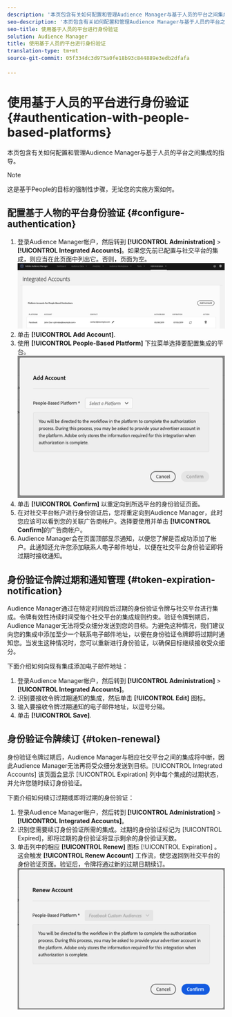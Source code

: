 ```yaml
---
description: '本页包含有关如何配置和管理Audience Manager与基于人员的平台之间集成的指导。 '
seo-description: '本页包含有关如何配置和管理Audience Manager与基于人员的平台之间集成的指导。 '
seo-title: 使用基于人员的平台进行身份验证
solution: Audience Manager
title: 使用基于人员的平台进行身份验证
translation-type: tm+mt
source-git-commit: 05f334dc3d975a0fe18b93c844889e3edb2dfafa

---
```



# 使用基于人员的平台进行身份验证 {#authentication-with-people-based-platforms}

本页包含有关如何配置和管理Audience Manager与基于人员的平台之间集成的指导。

>[!NOTE]
>这是基于People的目标的强制性步骤，无论您的实施方案如何。

## 配置基于人物的平台身份验证 {#configure-authentication}

1. 登录Audience Manager帐户，然后转到 **[!UICONTROL Administration]** &gt; **[!UICONTROL Integrated Accounts]**。如果您先前已配置与社交平台的集成，则应当在此页面中列出它。否则，页面为空。
   ![基于人员的集成](assets/pbd-config.png)
1. 单击 **[!UICONTROL Add Account]**.
1. 使用 **[!UICONTROL People-Based Platform]** 下拉菜单选择要配置集成的平台。
   ![基于人员的平台](assets/pbd-add.png)
1. 单击 **[!UICONTROL Confirm]** 以重定向到所选平台的身份验证页面。
1. 在对社交平台帐户进行身份验证后，您将重定向到Audience Manager，此时您应该可以看到您的关联广告商帐户。选择要使用并单击 **[!UICONTROL Confirm]**&#x200B;的广告商帐户。
1. Audience Manager会在页面顶部显示通知，以便您了解是否成功添加了帐户。此通知还允许您添加联系人电子邮件地址，以便在社交平台身份验证即将过期时接收通知。

## 身份验证令牌过期和通知管理 {#token-expiration-notification}

Audience Manager通过在特定时间段后过期的身份验证令牌与社交平台进行集成。令牌有效性持续时间受每个社交平台的集成规则约束。验证令牌到期后，Audience Manager无法将受众细分发送到您的目标。为避免这种情况，我们建议向您的集成中添加至少一个联系电子邮件地址，以便在身份验证令牌即将过期时通知您。当发生这种情况时，您可以重新进行身份验证，以确保目标继续接收受众细分。

下面介绍如何向现有集成添加电子邮件地址：

1. 登录Audience Manager帐户，然后转到 **[!UICONTROL Administration]** &gt; **[!UICONTROL Integrated Accounts]**。
1. 识别要接收令牌过期通知的集成，然后单击 **[!UICONTROL Edit]** 图标。
1. 输入要接收令牌过期通知的电子邮件地址，以逗号分隔。
1. 单击 **[!UICONTROL Save]**.

## 身份验证令牌续订 {#token-renewal}

身份验证令牌过期后，Audience Manager与相应社交平台之间的集成将中断，因此Audience Manager无法再将受众细分发送到目标。[!UICONTROL Integrated Accounts] 该页面会显示 [!UICONTROL Expiration] 列中每个集成的过期状态，并允许您随时续订身份验证。

下面介绍如何续订过期或即将过期的身份验证：
1. 登录Audience Manager帐户，然后转到 **[!UICONTROL Administration]** &gt; **[!UICONTROL Integrated Accounts]**。
1. 识别您需要续订身份验证所需的集成。过期的身份验证标记为 [!UICONTROL Expired]，即将过期的身份验证将显示剩余的身份验证天数。
1. 单击列中的相应 **[!UICONTROL Renew]** 图标 [!UICONTROL Expiration] 。这会触发 **[!UICONTROL Renew Account]** 工作流，使您返回到社交平台的身份验证页面。验证后，令牌将通过新的过期日期续订。
   ![pdd-renew](assets/pbd-renew.png)
